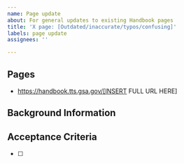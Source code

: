 ```yaml
---
name: Page update
about: For general updates to existing Handbook pages
title: 'X page: [Outdated/inaccurate/typos/confusing]'
labels: page update
assignees: ''

---
```


## Pages

<!-- List all the pages affected by this issue. -->

* https://handbook.tts.gsa.gov/[INSERT FULL URL HERE]

## Background Information

<!-- If needed, include some context and/or other details motivating the issue. -->

## Acceptance Criteria

<!-- Definition of Done. ](https://www.agilealliance.org/glossary/definition-of-done) Should be as objective as possible. -->

- [ ]
